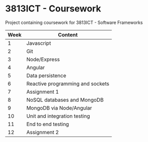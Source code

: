 # 3813ICT - Coursework
Project containing coursework for 3813ICT - Software Frameworks

Week | Content
---------|----------
1 | Javascript
2 | Git
3 | Node/Express
4 | Angular
5 | Data persistence
6 | Reactive programming and sockets
7 | Assignment 1
8 | NoSQL databases and MongoDB
9 | MongoDB via Node/Angular
10 | Unit and integration testing
11 | End to end testing
12 | Assignment 2
